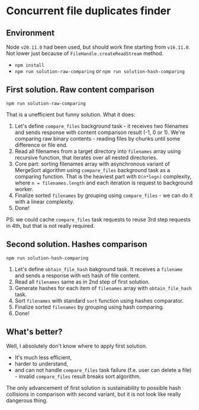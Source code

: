 # Concurrent file duplicates finder

## Environment

Node `v20.11.0` had been used, but should work fine starting from `v16.11.0`. Not lower just because of `FileHandle.createReadStream` method.

* `npm install`
* `npm run solution-raw-comparing` or `npm run solution-hash-comparing`

## First solution. Raw content comparison

`npm run solution-raw-comparing`

That is a unefficient but funny solution. What it does:

1. Let's define `compare_files` background task - it receives two filenames and sends response with content comparison result (-1, 0 or 1). We're comparing raw binary contents - reading files by chunks until some difference or file end.
2. Read all filenames from a target directory into `filenames` array using recursive function, that iterates over all nested directories.
3. Core part: sorting filenames array with asynchronous variant of MergeSort algorithm using `compare_files` background task as a comparing function. That is the heaviest part with `O(n*logn)` complexity, where `n = filenames.length` and each iteration is request to background worker.
4. Finalize sorted `filenames` by grouping using `compare_files` - we can do it with a linear complexity.
5. Done!

PS: we could cache `compare_files` task requests to reuse 3rd step requests in 4th, but that is not really required.

## Second solution. Hashes comparison

`npm run solution-hash-comparing`

1. Let's define `obtain_file_hash` bakground task. It receives a `filename` and sends a response with `md5` hash of file content.
2. Read all `filenames` same as in 2nd step of first solution.
3. Generate hashes for each item of `filenames` array with `obtain_file_hash` task.
4. Sort `filenames` with standard `sort` function using hashes comparator.
5. Finalize sorted `filenames` by grouping using hash comparing.
6. Done!

## What's better?

Well, I absolutely don't know where to apply first solution.
* It's much less efficient,
* harder to understand,
* and can not handle `compare_files` task failure (f.e. user can delete a file) - invalid `compare_files` result breaks sort algorithm.

The only advancement of first solution is sustainability to possible hash collisions in comparison with second variant, but it is not look like really dangerous thing.
